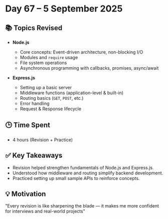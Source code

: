 # Day 67 – 5 September 2025

## 📚 Topics Revised
- **Node.js**
  - Core concepts: Event-driven architecture, non-blocking I/O  
  - Modules and `require` usage  
  - File system operations  
  - Asynchronous programming with callbacks, promises, async/await  

- **Express.js**
  - Setting up a basic server  
  - Middleware functions (application-level & built-in)  
  - Routing basics (`GET`, `POST`, etc.)  
  - Error handling  
  - Request & Response lifecycle  

## 🕒 Time Spent
- 4 hours (Revision + Practice)  

## ✅ Key Takeaways
- Revision helped strengthen fundamentals of Node.js and Express.js.  
- Understood how middleware and routing simplify backend development.  
- Practiced setting up small sample APIs to reinforce concepts.  

## 💡 Motivation
"Every revision is like sharpening the blade — it makes me more confident for interviews and real-world projects" 
